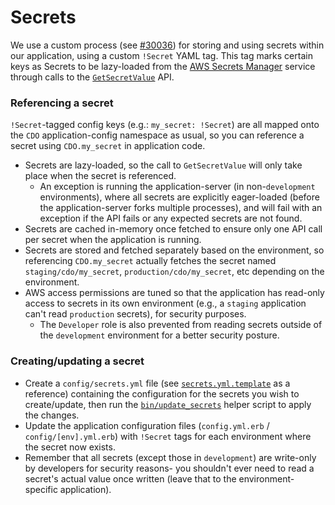 # Secrets

We use a custom process (see [#30036](https://github.com/code-dot-org/code-dot-org/pull/30036)) for storing and using secrets within our application, using a custom `!Secret` YAML tag. This tag marks certain keys as Secrets to be lazy-loaded from the [AWS Secrets Manager](https://aws.amazon.com/secrets-manager/) service through calls to the [`GetSecretValue`](https://docs.aws.amazon.com/secretsmanager/latest/apireference/API_GetSecretValue.html) API.

### Referencing a secret
`!Secret`-tagged config keys (e.g.: `my_secret: !Secret`) are all mapped onto the `CDO` application-config namespace as usual, so you can reference a secret using `CDO.my_secret` in application code.

* Secrets are lazy-loaded, so the call to `GetSecretValue` will only take place when the secret is referenced.
  * An exception is running the application-server (in non-`development` environments), where all secrets are explicitly eager-loaded (before the application-server forks multiple processes), and will fail with an exception if the API fails or any expected secrets are not found.
* Secrets are cached in-memory once fetched to ensure only one API call per secret when the application is running.
* Secrets are stored and fetched separately based on the environment, so referencing `CDO.my_secret` actually fetches the secret named `staging/cdo/my_secret`, `production/cdo/my_secret`, etc depending on the environment.
* AWS access permissions are tuned so that the application has read-only access to secrets in its own environment (e.g., a `staging` application can't read `production` secrets), for security purposes.
  * The `Developer` role is also prevented from reading secrets outside of the `development` environment for a better security posture.

### Creating/updating a secret
* Create a `config/secrets.yml` file (see [`secrets.yml.template`](secrets.yml.template) as a reference) containing the configuration for the secrets you wish to create/update, then run the [`bin/update_secrets`](../bin/update_secrets) helper script to apply the changes.
* Update the application configuration files (`config.yml.erb` / `config/[env].yml.erb`) with `!Secret` tags for each environment where the secret now exists.
* Remember that all secrets (except those in `development`) are write-only by developers for security reasons- you shouldn't ever need to read a secret's actual value once written (leave that to the environment-specific application).